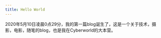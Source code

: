```yaml
---
title: Hello World
---
```

2020年5月10日凌晨0点29分，我的第一篇blog诞生了，这是一个关于技术，摄影，电影，随笔的blog，也是我在Cyberworld的大本营。